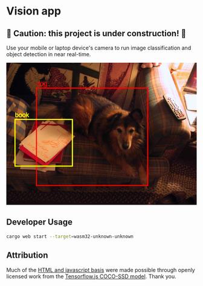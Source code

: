 # Vision app

## 🚧 Caution: this project is under construction! 🚧

Use your mobile or laptop device's camera to run image classification
and object detection in near real-time.

![Bounding boxes](example.png)

## Developer Usage

```sh
cargo web start --target=wasm32-unknown-unknown
```

## Attribution

Much of the [HTML and javascript basis](static/index.html) were made possible through openly licensed work from the [Tensorflow.js COCO-SSD model](https://github.com/tensorflow/tfjs-models/tree/master/coco-ssd).  Thank you.

